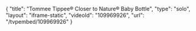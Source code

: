 {
    "title": "Tommee Tippee&reg; Closer to Nature&reg; Baby Bottle",
    "type": "solo",
    "layout": "iframe-static",
    "videoId": "109969926",
    "url": "\/tvpembed\/109969926"
}